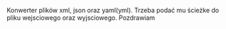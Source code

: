 Konwerter plików xml, json oraz yaml(yml).
Trzeba podać mu ścieżke do pliku wejsciowego oraz wyjsciowego.
Pozdrawiam
